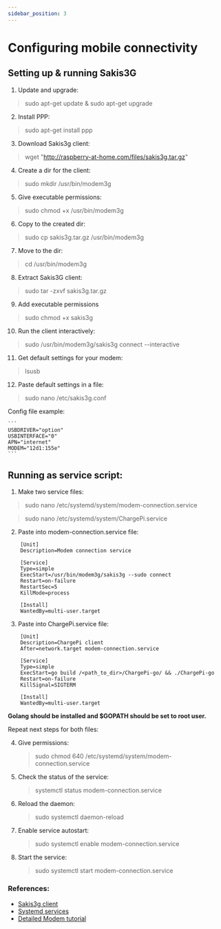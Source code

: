 ```yaml
---
sidebar_position: 3
---
```


# Configuring mobile connectivity

## Setting up & running Sakis3G

1. Update and upgrade:

> sudo apt-get update & sudo apt-get upgrade

2. Install PPP:

> sudo apt-get install ppp

3. Download Sakis3g client:

> wget "http://raspberry-at-home.com/files/sakis3g.tar.gz"

4. Create a dir for the client:

> sudo mkdir /usr/bin/modem3g

5. Give executable permissions:

> sudo chmod +x /usr/bin/modem3g

6. Copy to the created dir:

> sudo cp sakis3g.tar.gz /usr/bin/modem3g

7. Move to the dir:

> cd /usr/bin/modem3g

8. Extract Sakis3G client:

> sudo tar -zxvf sakis3g.tar.gz

9. Add executable permissions

> sudo chmod +x sakis3g

10. Run the client interactively:

> sudo /usr/bin/modem3g/sakis3g connect --interactive

11. Get default settings for your modem:

> lsusb

12. Paste default settings in a file:

> sudo nano /etc/sakis3g.conf

Config file example:

    ```
    USBDRIVER="option"
    USBINTERFACE="0"
    APN="internet"
    MODEM="12d1:155e"
    ```

## Running as service script:

1. Make two service files:

> sudo nano /etc/systemd/system/modem-connection.service

> sudo nano /etc/systemd/system/ChargePi.service

2. Paste into modem-connection.service file:

```
    [Unit]
    Description=Modem connection service

    [Service]
    Type=simple 
    ExecStart=/usr/bin/modem3g/sakis3g --sudo connect 
    Restart=on-failure 
    RestartSec=5  
    KillMode=process

    [Install]
    WantedBy=multi-user.target
```

3. Paste into ChargePi.service file:

```
    [Unit]
    Description=ChargePi client 
    After=network.target modem-connection.service

    [Service]
    Type=simple 
    ExecStart=go build /<path_to_dir>/ChargePi-go/ && ./ChargePi-go
    Restart=on-failure
    KillSignal=SIGTERM

    [Install]
    WantedBy=multi-user.target
```

**Golang should be installed and $GOPATH should be set to root user.**

Repeat next steps for both files:

4. Give permissions:
   > sudo chmod 640 /etc/systemd/system/modem-connection.service
5. Check the status of the service:
   > systemctl status modem-connection.service
6. Reload the daemon:
   > sudo systemctl daemon-reload
7. Enable service autostart:
   > sudo systemctl enable modem-connection.service
8. Start the service:
   > sudo systemctl start modem-connection.service

### References:

* [Sakis3g client](http://raspberry-at-home.com/installing-3g-modem/#more-138)
* [Systemd services](https://www.howtogeek.com/687970/how-to-run-a-linux-program-at-startup-with-systemd/)
* [Detailed Modem tutorial](https://lawrencematthew.wordpress.com/2013/08/07/connect-raspberry-pi-to-a-3g-network-automatically-during-its-boot/)